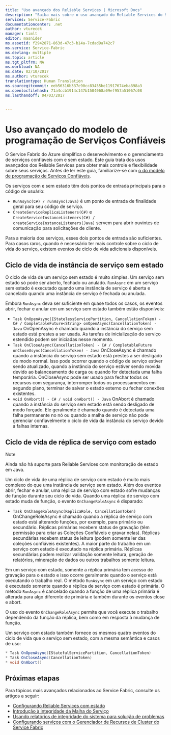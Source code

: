 ```yaml
---
title: "Uso avançado dos Reliable Services | Microsoft Docs"
description: "Saiba mais sobre o uso avançado do Reliable Services do Service Fabric para obter maior flexibilidade em seus serviços."
services: Service-Fabric
documentationcenter: .net
author: vturecek
manager: timlt
editor: masnider
ms.assetid: f2942871-863d-47c3-b14a-7cdad9a742c7
ms.service: Service-Fabric
ms.devlang: multiple
ms.topic: article
ms.tgt_pltfrm: NA
ms.workload: NA
ms.date: 02/10/2017
ms.author: vturecek
translationtype: Human Translation
ms.sourcegitcommit: eeb56316b337c90cc83455be11917674eba898a3
ms.openlocfilehash: 71a4ccb1914c147b1504068a09ef957a51067c08
ms.lasthandoff: 04/03/2017


---
```

# <a name="advanced-usage-of-the-reliable-services-programming-model"></a>Uso avançado do modelo de programação de Serviços Confiáveis
O Service Fabric do Azure simplifica o desenvolvimento e o gerenciamento de serviços confiáveis com e sem estado. Este guia trata dos usos avançados dos Reliable Services para obter mais controle e flexibilidade sobre seus serviços. Antes de ler este guia, familiarize-se com [o do modelo de programação de Serviços Confiáveis](service-fabric-reliable-services-introduction.md).

Os serviços com e sem estado têm dois pontos de entrada principais para o código de usuário:

* `RunAsync(C#) / runAsync(Java)` é um ponto de entrada de finalidade geral para seu código de serviço.
* `CreateServiceReplicaListeners(C#)` e `CreateServiceInstanceListeners(C#) / createServiceInstanceListeners(Java)` servem para abrir ouvintes de comunicação para solicitações de cliente.

Para a maioria dos serviços, esses dois pontos de entrada são suficientes. Para casos raros, quando é necessário ter mais controle sobre o ciclo de vida do serviço, existem eventos de ciclo de vida adicionais disponíveis.

## <a name="stateless-service-instance-lifecycle"></a>Ciclo de vida de instância de serviço sem estado
O ciclo de vida de um serviço sem estado é muito simples. Um serviço sem estado só pode ser aberto, fechado ou anulado. `RunAsync` em um serviço sem estado é executado quando uma instância de serviço é aberta e cancelado quando uma instância de serviço é fechada ou anulada.

Embora `RunAsync` deva ser suficiente em quase todos os casos, os eventos abrir, fechar e anular em um serviço sem estado também estão disponíveis:

* `Task OnOpenAsync(IStatelessServicePartition, CancellationToken) - C# / CompletableFuture<String> onOpenAsync(CancellationToken) - Java`
   OnOpenAsync é chamado quando a instância do serviço sem estado está prestes a ser usada. As tarefas de inicialização do serviço estendido podem ser iniciadas nesse momento.
* `Task OnCloseAsync(CancellationToken) - C# / CompletableFuture onCloseAsync(CancellationToken) - Java`
   OnCloseAsync é chamado quando a instância do serviço sem estado está prestes a ser desligado de modo normal. Isso pode ocorrer quando o código de serviço estiver sendo atualizado, quando a instância do serviço estiver sendo movida devido ao balanceamento de carga ou quando for detectada uma falha temporária. OnCloseAsync pode ser usado para fechar todos os recursos com segurança, interromper todos os processamentos em segundo plano, terminar de salvar o estado externo ou fechar conexões existentes.
* `void OnAbort() - C# / void onAbort() - Java`
   OnAbort é chamado quando a instância do serviço sem estado está sendo desligado de modo forçado. Ele geralmente é chamado quando é detectada uma falha permanente no nó ou quando a malha de serviço não pode gerenciar confiavelmente o ciclo de vida da instância do serviço devido a falhas internas.

## <a name="stateful-service-replica-lifecycle"></a>Ciclo de vida de réplica de serviço com estado

> [!NOTE]
> Ainda não há suporte para Reliable Services com monitoração de estado em Java.
>
>

Um ciclo de vida de uma réplica de serviço com estado é muito mais complexo do que uma instância de serviço sem estado. Além dos eventos abrir, fechar e anular, uma réplica de serviço com estado sofre mudanças de função durante seu ciclo de vida. Quando uma réplica de serviço com estado muda de função, o evento `OnChangeRoleAsync` é disparado:

* `Task OnChangeRoleAsync(ReplicaRole, CancellationToken)`
   OnChangeRoleAsync é chamado quando a réplica de serviço com estado está alterando funções, por exemplo, para primário ou secundário. Réplicas primárias recebem status de gravação (têm permissão para criar as Coleções Confiáveis e gravar nelas). Réplicas secundárias recebem status de leitura (podem somente ler das coleções confiáveis existentes). A maior parte do trabalho em um serviço com estado é executado na réplica primária. Réplicas secundárias podem realizar validação somente leitura, geração de relatórios, mineração de dados ou outros trabalhos somente leitura.

Em um serviço com estado, somente a réplica primária tem acesso de gravação para o estado e isso ocorre geralmente quando o serviço está executando o trabalho real. O método `RunAsync` em um serviço com estado é executado somente quando a réplica de serviço com estado é primária. O método `RunAsync` é cancelado quando a função de uma réplica primária é alterada para algo diferente de primária e também durante os eventos close e abort.

O uso do evento `OnChangeRoleAsync` permite que você execute o trabalho dependendo da função da réplica, bem como em resposta à mudança de função.

Um serviço com estado também fornece os mesmos quatro eventos do ciclo de vida que o serviço sem estado, com a mesma semântica e casos de uso:

```csharp
* Task OnOpenAsync(IStatefulServicePartition, CancellationToken)
* Task OnCloseAsync(CancellationToken)
* void OnAbort()
```

## <a name="next-steps"></a>Próximas etapas
Para tópicos mais avançados relacionados ao Service Fabric, consulte os artigos a seguir:

* [Configurando Reliable Services com estado](service-fabric-reliable-services-configuration.md)
* [Introdução à integridade da Malha do Serviço](service-fabric-health-introduction.md)
* [Usando relatórios de integridade do sistema para solução de problemas](service-fabric-understand-and-troubleshoot-with-system-health-reports.md)
* [Configurando serviços com o Gerenciador de Recursos de Cluster do Service Fabric](service-fabric-cluster-resource-manager-configure-services.md)

